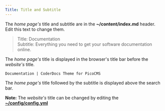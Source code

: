 ```yaml
---
Title: Title and Subtitle
---
```


The *home page's* title and subtitle are in the **~/content/index.md** header. Edit this text to change them.

> Title: Documentation  
> Subtitle: Everything you need to get your software documentation online.

The *home page's* title is displayed in the browser's title bar before the *website's* title.

	Documentation | CoderDocs Theme for PicoCMS

The *home page's* title followed by the subtitle is displayed above the search bar.

**Note:** The *website's* title can be changed by editing the [**~/config/config.yml**](https://picocms.org/docs/#config "Config - Pico Documentation")
